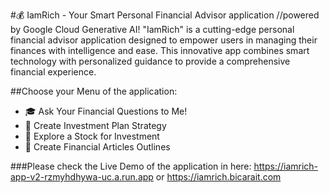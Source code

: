 #💰 IamRich - Your Smart Personal Financial Advisor application
//powered by Google Cloud Generative AI!
"IamRich" is a cutting-edge personal financial advisor application designed to empower users in managing their finances with intelligence and ease. This innovative app combines smart technology with personalized guidance to provide a comprehensive financial experience.

##Choose your Menu of the application:

*   🎓 Ask Your Financial Questions to Me!
*   🎯 Create Investment Plan Strategy
*   💸 Explore a Stock for Investment
*   📖 Create Financial Articles Outlines

###Please check the Live Demo of the application in here: https://iamrich-app-v2-rzmyhdhywa-uc.a.run.app or https://iamrich.bicarait.com